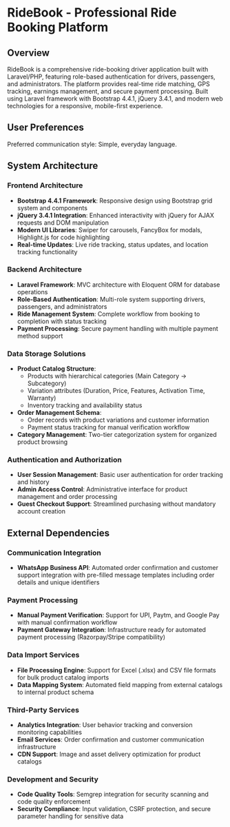 # RideBook - Professional Ride Booking Platform

## Overview

RideBook is a comprehensive ride-booking driver application built with Laravel/PHP, featuring role-based authentication for drivers, passengers, and administrators. The platform provides real-time ride matching, GPS tracking, earnings management, and secure payment processing. Built using Laravel framework with Bootstrap 4.4.1, jQuery 3.4.1, and modern web technologies for a responsive, mobile-first experience.

## User Preferences

Preferred communication style: Simple, everyday language.

## System Architecture

### Frontend Architecture
- **Bootstrap 4.4.1 Framework**: Responsive design using Bootstrap grid system and components
- **jQuery 3.4.1 Integration**: Enhanced interactivity with jQuery for AJAX requests and DOM manipulation
- **Modern UI Libraries**: Swiper for carousels, FancyBox for modals, Highlight.js for code highlighting
- **Real-time Updates**: Live ride tracking, status updates, and location tracking functionality

### Backend Architecture
- **Laravel Framework**: MVC architecture with Eloquent ORM for database operations
- **Role-Based Authentication**: Multi-role system supporting drivers, passengers, and administrators
- **Ride Management System**: Complete workflow from booking to completion with status tracking
- **Payment Processing**: Secure payment handling with multiple payment method support

### Data Storage Solutions
- **Product Catalog Structure**: 
  - Products with hierarchical categories (Main Category → Subcategory)
  - Variation attributes (Duration, Price, Features, Activation Time, Warranty)
  - Inventory tracking and availability status
- **Order Management Schema**:
  - Order records with product variations and customer information
  - Payment status tracking for manual verification workflow
- **Category Management**: Two-tier categorization system for organized product browsing

### Authentication and Authorization
- **User Session Management**: Basic user authentication for order tracking and history
- **Admin Access Control**: Administrative interface for product management and order processing
- **Guest Checkout Support**: Streamlined purchasing without mandatory account creation

## External Dependencies

### Communication Integration
- **WhatsApp Business API**: Automated order confirmation and customer support integration with pre-filled message templates including order details and unique identifiers

### Payment Processing
- **Manual Payment Verification**: Support for UPI, Paytm, and Google Pay with manual confirmation workflow
- **Payment Gateway Integration**: Infrastructure ready for automated payment processing (Razorpay/Stripe compatibility)

### Data Import Services
- **File Processing Engine**: Support for Excel (.xlsx) and CSV file formats for bulk product catalog imports
- **Data Mapping System**: Automated field mapping from external catalogs to internal product schema

### Third-Party Services
- **Analytics Integration**: User behavior tracking and conversion monitoring capabilities
- **Email Services**: Order confirmation and customer communication infrastructure
- **CDN Support**: Image and asset delivery optimization for product catalogs

### Development and Security
- **Code Quality Tools**: Semgrep integration for security scanning and code quality enforcement
- **Security Compliance**: Input validation, CSRF protection, and secure parameter handling for sensitive data